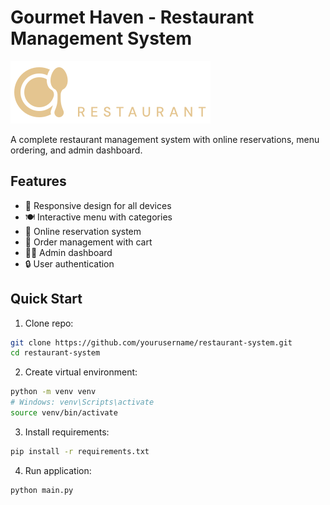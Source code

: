 # Gourmet Haven - Restaurant Management System

![App Screenshot](/static/images/logo.svg)

A complete restaurant management system with online reservations, menu ordering, and admin dashboard.

## Features

- 📱 Responsive design for all devices
- 🍽️ Interactive menu with categories
- 📅 Online reservation system
- 🛒 Order management with cart
- 👨‍🍳 Admin dashboard
- 🔒 User authentication

## Quick Start

1. Clone repo:
```bash
git clone https://github.com/yourusername/restaurant-system.git
cd restaurant-system
```

2. Create virtual environment:

```bash
python -m venv venv
# Windows: venv\Scripts\activate
source venv/bin/activate
```

3. Install requirements:

```bash
pip install -r requirements.txt
```

4. Run application:

```bash
python main.py
```



